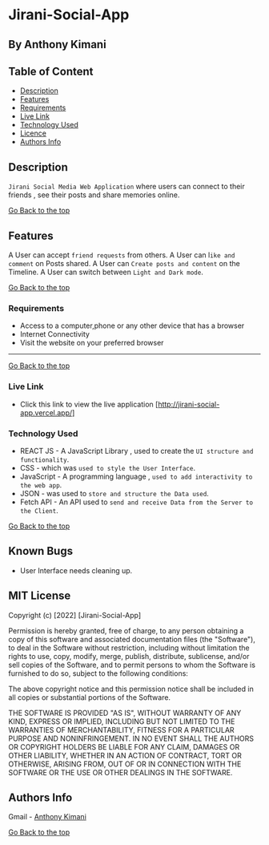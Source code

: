 # Jirani-Social-App
 ## By Anthony Kimani
 ## Table of Content
 - [Description](#description)
 - [Features](#features)
 - [Requirements](#requirements)
 - [Live Link](#livelink)
 - [Technology  Used](#technology-Used)
 - [Licence](#licence)
 - [Authors Info](#Authors-Info)
 ## Description
 
 `Jirani Social Media Web Application` where users can connect to their friends , see their posts and share memories online.
 
[Go Back to the top](#Jirani-Social-App)

## Features

A User can accept `friend requests` from others.
A User can l`ike and comment` on Posts shared.
A User can `Create posts and content` on the Timeline.
A User can switch between `Light and Dark mode`.

[Go Back to the top](#Jirani-Social-App)
 ###  Requirements
 
 * Access to  a computer,phone or any other device that has a browser
 * Internet Connectivity
 * Visit the website on your preferred browser
 ****
[Go Back to the top](#Jirani-Social-App)
 
### Live Link

- Click this link to view the live application [http://jirani-social-app.vercel.app/]


### Technology  Used

* REACT JS - A JavaScript Library , used to create the `UI structure and functionality`.
* CSS - which was `used to style the User Interface`.
* JavaScript - A programming language , `used to add interactivity to the web app`.
* JSON - was used to `store and structure the Data used`.
* Fetch API - An API used to `send and receive Data from the Server to the Client`.

[Go Back to the top](#Jirani-Social-App)

## Known Bugs

* User Interface needs cleaning up.

## MIT License

Copyright (c) [2022] [Jirani-Social-App] 

Permission is hereby granted, free of charge, to any person obtaining a copy
of this software and associated documentation files (the "Software"), to deal
in the Software without restriction, including without limitation the rights
to use, copy, modify, merge, publish, distribute, sublicense, and/or sell
copies of the Software, and to permit persons to whom the Software is
furnished to do so, subject to the following conditions:

The above copyright notice and this permission notice shall be included in all
copies or substantial portions of the Software.

THE SOFTWARE IS PROVIDED "AS IS", WITHOUT WARRANTY OF ANY KIND, EXPRESS OR
IMPLIED, INCLUDING BUT NOT LIMITED TO THE WARRANTIES OF MERCHANTABILITY,
FITNESS FOR A PARTICULAR PURPOSE AND NONINFRINGEMENT. IN NO EVENT SHALL THE
AUTHORS OR COPYRIGHT HOLDERS BE LIABLE FOR ANY CLAIM, DAMAGES OR OTHER
LIABILITY, WHETHER IN AN ACTION OF CONTRACT, TORT OR OTHERWISE, ARISING FROM,
OUT OF OR IN CONNECTION WITH THE SOFTWARE OR THE USE OR OTHER DEALINGS IN THE
SOFTWARE.

## Authors Info

Gmail - [Anthony Kimani](kimaniantoni@gmail.com)

[Go Back to the top](#Jirani-Social-App)
